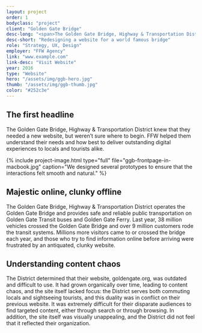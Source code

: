 ```yaml
---
layout: project
order: 1
bodyclass: "project"
client: "Golden Gate Bridge"
desc-long: "<span>The Golden Gate Bridge, Highway & Transportation District</span> knew that they needed a new website, but weren’t sure where to begin. FFW helped them understand their needs."
desc-short: "Redesigning a website for a world famous bridge"
role: "Strategy, UX, Design"
employer: "FFW Agency"
link: "www.example.com"
link-desc: "Visit Website"
year: 2016
type: "Website"
hero: "/assets/img/ggb-hero.jpg"
thumb: "/assets/img/ggb-thumb.jpg"
color: "#252c3e"
---
```


The first headline
-------------------
The Golden Gate Bridge, Highway & Transportation District knew that they needed a new website, but weren’t sure where to begin. FFW helped them understand their needs and how best to deliver outstanding digital experiences to locals and tourists alike.

{% include project-image.html type="full" file="ggb-frontpage-in-macbook.jpg" caption="We designed several prototypes to ensure that the interactions felt smooth and natural." %}

Majestic online, clunky offline
-------------------------------
The Golden Gate Bridge, Highway & Transportation District operates the Golden Gate Bridge and provides safe and reliable public transportation on Golden Gate Transit buses and Golden Gate Ferry. Last year, 38 million vehicles crossed the Golden Gate Bridge and over 9 million customers rode the transit systems. Millions more visitors came to or crossed the bridge each year, and those who try to find information online before arriving were frustrated by an antiquated, clunky website.

Understanding content chaos
---------------------------
The District determined that their website, goldengate.org, was outdated and difficult to use. It had grown organically over time, leading to content chaos, and the site itself lacked focus: the District serves both commuting locals and sightseeing tourists, and this duality was in conflict on their previous website. It was extremely difficult for their disparate audiences to find targeted content, either through search or through browsing. In addition, the site itself was visually unappealing, and the District did not feel that it reflected their organization.
